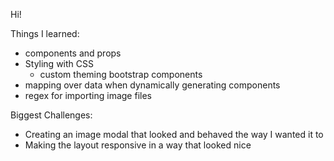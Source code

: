 Hi!

Things I learned:
 - components and props
 - Styling with CSS
    - custom theming bootstrap components
 - mapping over data when dynamically generating components
- regex for importing image files

Biggest Challenges:
 - Creating an image modal that looked and behaved the way I wanted it to
 - Making the layout responsive in a way that looked nice